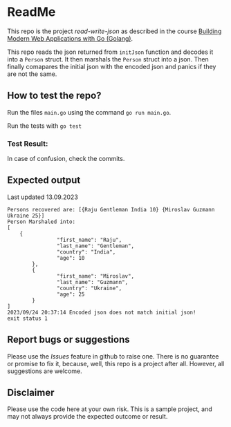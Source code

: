 # ReadMe
This repo is the project *read-write-json* as described in the course [Building Modern Web Applications with Go (Golang)](https://udemy.com/course/building-modern-web-applications-with-go/). 

This repo reads the json returned from `initJson` function and decodes it into a `Person` struct. It then marshals the `Person` struct into a json. Then finally comapares the initial json with the encoded json and panics if they are not the same. 

## How to test the repo?
Run the files `main.go` using the command 
`go run main.go`.   

Run the tests with 
`go test`

### Test Result:


In case of confusion, check the commits. 

## Expected output
Last updated 13.09.2023  
```
Persons recovered are: [{Raju Gentleman India 10} {Miroslav Guzmann Ukraine 25}]  
Person Marshaled into:  
[  
    {  
                "first_name": "Raju",  
                "last_name": "Gentleman",  
                "country": "India",  
                "age": 10  
        },  
        {  
                "first_name": "Miroslav",  
                "last_name": "Guzmann",  
                "country": "Ukraine",  
                "age": 25  
        }  
]
2023/09/24 20:37:14 Encoded json does not match initial json!  
exit status 1     
```  
  
## Report bugs or suggestions
Please use the *Issues* feature in github to raise one. There is no guarantee or promise to fix it, because, well, this repo is a project after all. However, all suggestions are welcome. 

## Disclaimer
Please use the code here at your own risk. This is a sample project, and may not always provide the expected outcome or result. 
